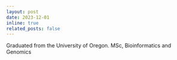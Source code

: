 ```yaml
---
layout: post
date: 2023-12-01
inline: true
related_posts: false
---
```


Graduated from the University of Oregon. MSc, Bioinformatics and Genomics
